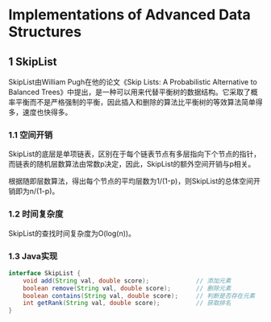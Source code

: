 # Implementations of Advanced Data Structures

## 1 SkipList
SkipList由William Pugh在他的论文《Skip Lists: A Probabilistic Alternative to Balanced Trees》中提出，是一种可以用来代替平衡树的数据结构。它采取了概率平衡而不是严格强制的平衡，因此插入和删除的算法比平衡树的等效算法简单得多，速度也快得多。

### 1.1 空间开销
SkipList的底层是单项链表，区别在于每个链表节点有多层指向下个节点的指针，而链表的随机层数算法由常数p决定，因此，SkipList的额外空间开销与p相关。

根据随即层数算法，得出每个节点的平均层数为1/(1-p)，则SkipList的总体空间开销即为n/(1-p)。

### 1.2 时间复杂度
SkipList的查找时间复杂度为O(log(n))。

### 1.3 Java实现

```java
interface SkipList {
    void add(String val, double score);             // 添加元素
    boolean remove(String val, double score);       // 删除元素
    boolean contains(String val, double score);     // 判断是否存在元素
    int getRank(String val, double score);          // 获取排名
}
```